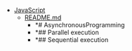 - <a href = "F:\Node_projects\Node_Way\Education\TSH_video\Timur_Video_Node.js\part_14\AsynchronousProgramming-master\JavaScript\cat.JavaScript\dir.JavaScript.md">JavaScript</a>
    - <a href = "F:\Node_projects\Node_Way\Education\TSH_video\Timur_Video_Node.js\part_14\AsynchronousProgramming-master\JavaScript\README.md">README.md</a>
        - *# AsynchronousProgramming
        - *## Parallel execution
        - *## Sequential execution
